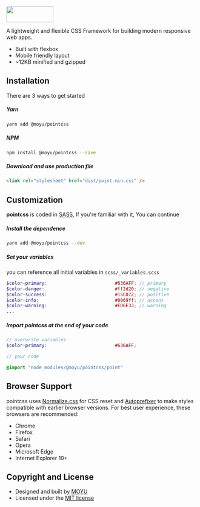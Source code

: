 <img width="124" height="42" src="https://github.com/moyus/pointcss/raw/v2/docs/images/logo.svg?sanitize=true">

A lightweight and flexible CSS Framework for building modern responsive web apps.

- Built with flexbox
- Mobile friendly layout
- ~12KB minified and gzipped

## Installation

There are 3 ways to get started

##### Yarn
```sh
yarn add @moyu/pointcss
```

##### NPM
```sh
npm install @moyu/pointcss --save
```

##### Download and use production file
```html
<link rel="stylesheet" href="dist/point.min.css" />
```

## Customization
**pointcss** is coded in [SASS](http://sass-lang.com/), If you're familiar with it, You can continue

##### Install the dependence
```sh
yarn add @moyu/pointcss --dev
```

##### Set your variables
you can reference all initial variables in `scss/_variables.scss`
```scss
$color-primary:                         #636AFF; // primary
$color-danger:                          #ff2d20; // negative
$color-success:                         #15CD72; // positive
$color-info:                            #0069ff; // accent
$color-warning:                         #ED6E33; // warning
...
```

##### Import pointcss at the end of your code
```scss
// overwrite variables
$color-primary:                         #636AFF;

// your code

@import "node_modules/@moyu/pointcss/point"
```

## Browser Support
pointcss uses [Normalize.css](https://necolas.github.io/normalize.css/) for CSS
reset and [Autoprefixer](https://github.com/postcss/autoprefixer) to make styles
compatible with earlier browser versions. For best user experience, these
browsers are recommended:

- Chrome
- Firefox
- Safari
- Opera
- Microsoft Edge
- Internet Explorer 10+

## Copyright and License
- Designed and built by [MOYU](https://moyu.io)
- Licensed under the [MIT license](https://github.com/moyus/point/blob/master/LICENSE)

